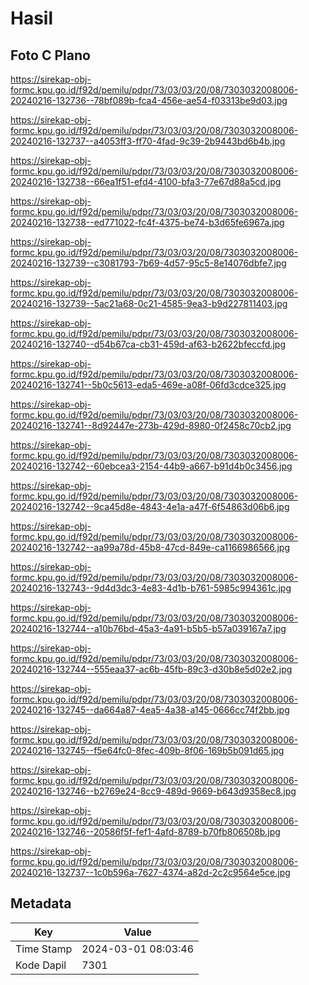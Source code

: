 # Hasil

## Foto C Plano

https://sirekap-obj-formc.kpu.go.id/f92d/pemilu/pdpr/73/03/03/20/08/7303032008006-20240216-132736--78bf089b-fca4-456e-ae54-f03313be9d03.jpg

https://sirekap-obj-formc.kpu.go.id/f92d/pemilu/pdpr/73/03/03/20/08/7303032008006-20240216-132737--a4053ff3-ff70-4fad-9c39-2b9443bd6b4b.jpg

https://sirekap-obj-formc.kpu.go.id/f92d/pemilu/pdpr/73/03/03/20/08/7303032008006-20240216-132738--66ea1f51-efd4-4100-bfa3-77e67d88a5cd.jpg

https://sirekap-obj-formc.kpu.go.id/f92d/pemilu/pdpr/73/03/03/20/08/7303032008006-20240216-132738--ed771022-fc4f-4375-be74-b3d65fe6967a.jpg

https://sirekap-obj-formc.kpu.go.id/f92d/pemilu/pdpr/73/03/03/20/08/7303032008006-20240216-132739--c3081793-7b69-4d57-95c5-8e14076dbfe7.jpg

https://sirekap-obj-formc.kpu.go.id/f92d/pemilu/pdpr/73/03/03/20/08/7303032008006-20240216-132739--5ac21a68-0c21-4585-9ea3-b9d227811403.jpg

https://sirekap-obj-formc.kpu.go.id/f92d/pemilu/pdpr/73/03/03/20/08/7303032008006-20240216-132740--d54b67ca-cb31-459d-af63-b2622bfeccfd.jpg

https://sirekap-obj-formc.kpu.go.id/f92d/pemilu/pdpr/73/03/03/20/08/7303032008006-20240216-132741--5b0c5613-eda5-469e-a08f-06fd3cdce325.jpg

https://sirekap-obj-formc.kpu.go.id/f92d/pemilu/pdpr/73/03/03/20/08/7303032008006-20240216-132741--8d92447e-273b-429d-8980-0f2458c70cb2.jpg

https://sirekap-obj-formc.kpu.go.id/f92d/pemilu/pdpr/73/03/03/20/08/7303032008006-20240216-132742--60ebcea3-2154-44b9-a667-b91d4b0c3456.jpg

https://sirekap-obj-formc.kpu.go.id/f92d/pemilu/pdpr/73/03/03/20/08/7303032008006-20240216-132742--9ca45d8e-4843-4e1a-a47f-6f54863d06b6.jpg

https://sirekap-obj-formc.kpu.go.id/f92d/pemilu/pdpr/73/03/03/20/08/7303032008006-20240216-132742--aa99a78d-45b8-47cd-849e-ca1166986566.jpg

https://sirekap-obj-formc.kpu.go.id/f92d/pemilu/pdpr/73/03/03/20/08/7303032008006-20240216-132743--9d4d3dc3-4e83-4d1b-b761-5985c994361c.jpg

https://sirekap-obj-formc.kpu.go.id/f92d/pemilu/pdpr/73/03/03/20/08/7303032008006-20240216-132744--a10b76bd-45a3-4a91-b5b5-b57a039167a7.jpg

https://sirekap-obj-formc.kpu.go.id/f92d/pemilu/pdpr/73/03/03/20/08/7303032008006-20240216-132744--555eaa37-ac6b-45fb-89c3-d30b8e5d02e2.jpg

https://sirekap-obj-formc.kpu.go.id/f92d/pemilu/pdpr/73/03/03/20/08/7303032008006-20240216-132745--da664a87-4ea5-4a38-a145-0666cc74f2bb.jpg

https://sirekap-obj-formc.kpu.go.id/f92d/pemilu/pdpr/73/03/03/20/08/7303032008006-20240216-132745--f5e64fc0-8fec-409b-8f06-169b5b091d65.jpg

https://sirekap-obj-formc.kpu.go.id/f92d/pemilu/pdpr/73/03/03/20/08/7303032008006-20240216-132746--b2769e24-8cc9-489d-9669-b643d9358ec8.jpg

https://sirekap-obj-formc.kpu.go.id/f92d/pemilu/pdpr/73/03/03/20/08/7303032008006-20240216-132746--20586f5f-fef1-4afd-8789-b70fb806508b.jpg

https://sirekap-obj-formc.kpu.go.id/f92d/pemilu/pdpr/73/03/03/20/08/7303032008006-20240216-132737--1c0b596a-7627-4374-a82d-2c2c9564e5ce.jpg


## Metadata

| Key        | Value               |
| ---------- | ------------------- |
| Time Stamp | 2024-03-01 08:03:46 |
| Kode Dapil | 7301                |



